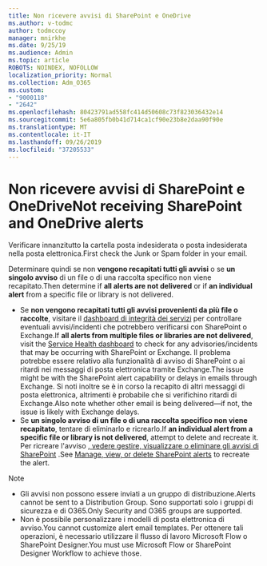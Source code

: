 ```yaml
---
title: Non ricevere avvisi di SharePoint e OneDrive
ms.author: v-todmc
author: todmccoy
manager: mnirkhe
ms.date: 9/25/19
ms.audience: Admin
ms.topic: article
ROBOTS: NOINDEX, NOFOLLOW
localization_priority: Normal
ms.collection: Adm_O365
ms.custom:
- "9000118"
- "2642"
ms.openlocfilehash: 80423791ad558fc414d50608c73f823036432e14
ms.sourcegitcommit: 5e6a805fb0b41d714ca1cf90e23b8e2daa90f90e
ms.translationtype: MT
ms.contentlocale: it-IT
ms.lasthandoff: 09/26/2019
ms.locfileid: "37205533"
---
```

# <a name="not-receiving-sharepoint-and-onedrive-alerts"></a><span data-ttu-id="72d53-102">Non ricevere avvisi di SharePoint e OneDrive</span><span class="sxs-lookup"><span data-stu-id="72d53-102">Not receiving SharePoint and OneDrive alerts</span></span>

<span data-ttu-id="72d53-103">Verificare innanzitutto la cartella posta indesiderata o posta indesiderata nella posta elettronica.</span><span class="sxs-lookup"><span data-stu-id="72d53-103">First check the Junk or Spam folder in your email.</span></span>

<span data-ttu-id="72d53-104">Determinare quindi se non **vengono recapitati tutti gli avvisi** o se **un singolo avviso** di un file o di una raccolta specifico non viene recapitato.</span><span class="sxs-lookup"><span data-stu-id="72d53-104">Then determine if **all alerts are not delivered** or if **an individual alert** from a specific file or library is not delivered.</span></span>

- <span data-ttu-id="72d53-105">Se **non vengono recapitati tutti gli avvisi provenienti da più file o raccolte**, visitare il [dashboard di integrità dei servizi](https://nam06.safelinks.protection.outlook.com/?url=https%3A%2F%2Fadmin.microsoft.com%2FAdminPortal%2FHome%23%2Fservicehealth&data=02%7C01%7Cv-todmc%40microsoft.com%7C2cd2037aa7304711d2bc08d741fae254%7C72f988bf86f141af91ab2d7cd011db47%7C1%7C0%7C637050418099632638&sdata=35FUOTleK0Sc0z%2B7N7Vm0tOgXplyeOe3LcIzqRziGXc%3D&reserved=0) per controllare eventuali avvisi/incidenti che potrebbero verificarsi con SharePoint o Exchange.</span><span class="sxs-lookup"><span data-stu-id="72d53-105">If **all alerts from multiple files or libraries are not delivered**, visit the [Service Health dashboard](https://nam06.safelinks.protection.outlook.com/?url=https%3A%2F%2Fadmin.microsoft.com%2FAdminPortal%2FHome%23%2Fservicehealth&data=02%7C01%7Cv-todmc%40microsoft.com%7C2cd2037aa7304711d2bc08d741fae254%7C72f988bf86f141af91ab2d7cd011db47%7C1%7C0%7C637050418099632638&sdata=35FUOTleK0Sc0z%2B7N7Vm0tOgXplyeOe3LcIzqRziGXc%3D&reserved=0) to check for any advisories/incidents that may be occurring with SharePoint or Exchange.</span></span> <span data-ttu-id="72d53-106">Il problema potrebbe essere relativo alla funzionalità di avviso di SharePoint o ai ritardi nei messaggi di posta elettronica tramite Exchange.</span><span class="sxs-lookup"><span data-stu-id="72d53-106">The issue might be with the SharePoint alert capability or delays in emails through Exchange.</span></span> <span data-ttu-id="72d53-107">Si noti inoltre se è in corso la recapito di altri messaggi di posta elettronica, altrimenti è probabile che si verifichino ritardi di Exchange.</span><span class="sxs-lookup"><span data-stu-id="72d53-107">Also note whether other email is being delivered—if not, the issue is likely with Exchange delays.</span></span>
- <span data-ttu-id="72d53-108">Se **un singolo avviso di un file o di una raccolta specifico non viene recapitato**, tentare di eliminarlo e ricrearlo.</span><span class="sxs-lookup"><span data-stu-id="72d53-108">If **an individual alert from a specific file or library is not delivered**, attempt to delete and recreate it.</span></span> <span data-ttu-id="72d53-109">Per ricreare l'avviso [, vedere gestire, visualizzare o eliminare gli avvisi di SharePoint](https://nam06.safelinks.protection.outlook.com/?url=https%3A%2F%2Fsupport.office.com%2Farticle%2Fmanage-view-or-delete-sharepoint-alerts-99dfb19c-9a90-4a8c-aba1-aa8c8afb0de2%3Fui%3Den-US%26rs%3D%26ad%3DUS%23ID0EAADAAA%3DOnline&data=02%7C01%7Cv-todmc%40microsoft.com%7C2cd2037aa7304711d2bc08d741fae254%7C72f988bf86f141af91ab2d7cd011db47%7C1%7C0%7C637050418099632638&sdata=AkE%2BjiG6%2BA59llp2DGcg4uHHUjaUDUnAlK5ax%2Fepn3E%3D&reserved=0) .</span><span class="sxs-lookup"><span data-stu-id="72d53-109">See [Manage, view, or delete SharePoint alerts](https://nam06.safelinks.protection.outlook.com/?url=https%3A%2F%2Fsupport.office.com%2Farticle%2Fmanage-view-or-delete-sharepoint-alerts-99dfb19c-9a90-4a8c-aba1-aa8c8afb0de2%3Fui%3Den-US%26rs%3D%26ad%3DUS%23ID0EAADAAA%3DOnline&data=02%7C01%7Cv-todmc%40microsoft.com%7C2cd2037aa7304711d2bc08d741fae254%7C72f988bf86f141af91ab2d7cd011db47%7C1%7C0%7C637050418099632638&sdata=AkE%2BjiG6%2BA59llp2DGcg4uHHUjaUDUnAlK5ax%2Fepn3E%3D&reserved=0) to recreate the alert.</span></span>

> [!NOTE]
> - <span data-ttu-id="72d53-110">Gli avvisi non possono essere inviati a un gruppo di distribuzione.</span><span class="sxs-lookup"><span data-stu-id="72d53-110">Alerts cannot be sent to a Distribution Group.</span></span> <span data-ttu-id="72d53-111">Sono supportati solo i gruppi di sicurezza e di O365.</span><span class="sxs-lookup"><span data-stu-id="72d53-111">Only Security and O365 groups are supported.</span></span>
> - <span data-ttu-id="72d53-112">Non è possibile personalizzare i modelli di posta elettronica di avviso.</span><span class="sxs-lookup"><span data-stu-id="72d53-112">You cannot customize alert email templates.</span></span> <span data-ttu-id="72d53-113">Per ottenere tali operazioni, è necessario utilizzare il flusso di lavoro Microsoft Flow o SharePoint Designer.</span><span class="sxs-lookup"><span data-stu-id="72d53-113">You must use Microsoft Flow or SharePoint Designer Workflow to achieve those.</span></span>

